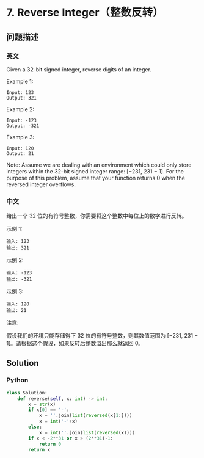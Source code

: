 # 7. Reverse Integer（整数反转）
## 问题描述
### 英文
Given a 32-bit signed integer, reverse digits of an integer.

Example 1:
```
Input: 123
Output: 321
```
Example 2:
```
Input: -123
Output: -321
```
Example 3:
```
Input: 120
Output: 21
```
Note:
Assume we are dealing with an environment which could only store integers within the 32-bit signed integer range: [−231,  231 − 1]. For the purpose of this problem, assume that your function returns 0 when the reversed integer overflows.

### 中文
给出一个 32 位的有符号整数，你需要将这个整数中每位上的数字进行反转。

示例 1:
```
输入: 123
输出: 321
```
 示例 2:
```
输入: -123
输出: -321
```
示例 3:
```
输入: 120
输出: 21
```

注意:

假设我们的环境只能存储得下 32 位的有符号整数，则其数值范围为 [−231,  231 − 1]。请根据这个假设，如果反转后整数溢出那么就返回 0。

## Solution
### Python
```python
class Solution:
    def reverse(self, x: int) -> int:
        x = str(x)
        if x[0] == '-':
            x = ''.join(list(reversed(x[1:])))
            x = int('-'+x)
        else:
            x = int(''.join(list(reversed(x))))
        if x < -2**31 or x > (2**31)-1:
            return 0
        return x
```






